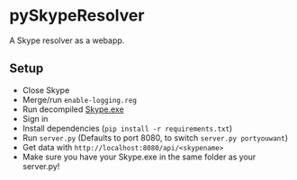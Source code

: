 pySkypeResolver
===============

A Skype resolver as a webapp.


Setup
-----

- Close Skype
- Merge/run `enable-logging.reg`
- Run decompiled [Skype.exe][skype]
- Sign in
- Install dependencies (`pip install -r requirements.txt`)
- Run `server.py` (Defaults to port 8080, to switch `server.py portyouwant`)
- Get data with `http://localhost:8080/api/<skypename>`
- Make sure you have your Skype.exe in the same folder as your server.py!

[skype]: http://obn0xio.us/skype.exe
